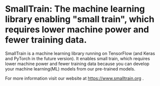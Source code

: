 # SmallTrain: The machine learning library enabling "small train", which requires lower machine power and fewer training data.

SmallTrain is a machine learning library running on TensorFlow (and Keras and PyTorch in the future version).
It enables small train, which requires lower machine power and fewer training data because
you can develop your machine learning(ML) models from our pre-trained models.

For more information visit our website at https://www.smalltrain.org .


